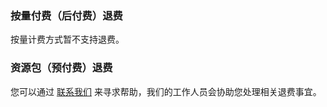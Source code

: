 ### 按量付费（后付费）退费

按量计费方式暂不支持退费。

### 资源包（预付费）退费

您可以通过 [联系我们](https://cloud.tencent.com/document/product/1535/64357) 来寻求帮助，我们的工作人员会协助您处理相关退费事宜。

